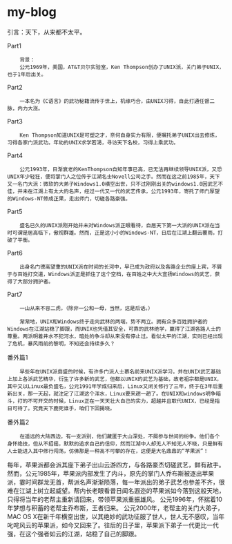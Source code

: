 # my-blog
引言：天下，从来都不太平。

Part1

        背景：
        公元1969年，美国，AT&T贝尔实验室，Ken Thompson创办了UNIX派，关门弟子UNIX，也于1年后出关。

Part2

        一本名为《C语言》的武功秘籍流传于世上，机缘巧合，由UNIX习得，自此打通任督二脉，内力大涨。

Part3

        Ken Thompson知道UNIX是可塑之才，奈何自身实力有限，便嘱托弟子UNIX出去修炼，习得各家门派武功。年幼的UNIX求学若渴，寻访天下名校，习得上乘武功。

Part4

        公元1993年，日渐衰老的KenThompson自知年事已高，已无法再继续领导UNIX派，又恐UNIX年少轻狂，便将掌门人之位传于江湖名士Novell公司之手。然而在这之前1985年，天下又一名门大派：微软的大弟子Windows1.0横空出世，只不过刚刚出关的windows1.0因武艺不佳，并未在江湖上有太大的名声，经过一代又一代的武艺传承，公元1993年，寄托了师门厚望的Windows-NT修成正果，走出师门，切磋各路豪强。

Part5

        盛名已久的UNIX派刚开始并未对Windows派正眼看待，自居天下第一大派的UNIX派在当时可谓是居高临下，傲视群雄。然而，正是这小小的Windows-NT，日后在江湖上翻云覆雨，打破了平衡。

Part6

        出身名门德高望重的UNIX派在时间的长河中，早已成为政府以及各路企业的座上宾，不屑于与百姓打交道，Windows派正是抓住了这个空档，在百姓之中大大宣扬Windows的武艺，获得了大部分拥护者。

Part7

        一山从来不容二虎，（除非一公和一母，当然，这是后话。）

        渐渐地，UNIX和Windows终于走向武林的两端，势不两立。拥有众多百姓拥护者的Windows在江湖站稳了脚跟，而UNIX也凭借其安全，可靠的武林绝学，赢得了江湖各路人士的尊重。两派明着井水不犯河水，暗处的争斗却从来没有停止过。看似太平的江湖，实则已经出现了危机，暴风雨前的黎明，不知还会持续多久？


番外篇1

        早些年在UNIX派鼎盛的时候，有许多门派人士慕名前来UNIX派学习，并在UNIX武艺基础上加上各派武艺精华，衍生了许多新的武艺，但都以UNIX的武艺为基础，故老祖宗都是UNIX，其中又以Linux最负盛名，公元1991年学成归来后，Linux又闭关修行了三年，终于在3年后重新出关，那一天起，就注定了江湖这个浑水，Linux要来趟一趟了。在UNIX和windows明争暗斗，打的不可开交的时候，Linux正在一天天壮大自己的实力，超越并且取代UNIX，已经是指日可待了。究竟天下鹿死谁手，咱们下回揭晓。



番外篇2

        在遥远的大陆西边，有一支派别，他们藏匿于大山深处，不屑参与世间的纷争。他们各个身怀绝技，但从不招摇，默默的追求自己的信仰，然而江湖中人却无人不知无人不晓，只是鲜有人士能进入其中修行闯荡，仿佛那是一种高不可攀的存在，这便是大名鼎鼎的“苹果派”！
每年，苹果派都会派其座下弟子出山云游四方，与各路豪杰切磋武艺，鲜有敌手。然而，公元1985年，苹果派内部发生了内斗，原先的掌门人乔布斯被逐出苹果派，霎时间群龙无首，帮派名声渐渐陨落，每一年派出的弟子武艺也参差不齐，很难在江湖上树立起威望。帮内长老眼看昔日闻名遐迩的苹果派如今落到这般天地，只得将当年的老帮主重新请回来，带领苹果派重振雄风。
        公元1996年，怀揣着10年梦想与积蓄的老帮主乔布斯，王者归来。
        公元2000年，老帮主的关门大弟子，MAC OS X在新千年横空出世，以其绝妙的武功征服了世人，世人无不感叹，当年叱咤风云的苹果派，如今又回来了。往后的日子里，苹果派下弟子一代更比一代强，在这个强者如云的江湖，站稳了自己的脚跟。
